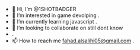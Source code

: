 - 👋 Hi, I’m @1SHOTBADGER
- 👀 I’m interested in game devolping  .
- 🌱 I’m currently learning javascript .
- 💞️ I’m looking to collaborate on still dont know
- .
- 📫 How to reach me fahad.alsalihi05@gmail.com .

<!---
1SHOTBADGER/1SHOTBADGER is a ✨ special ✨ repository because its `README.md` (this file) appears on your GitHub profile.
You can click the Preview link to take a look at your changes.
--->

